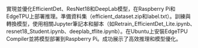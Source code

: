 實現並優化EfficientDet、ResNet18和DeepLab模型，在Raspberry Pi和EdgeTPU上部署推理。準備資料集（efficient_dataset.zip和label.txt）。訓練與轉換模型，使用相關Jupyter筆記本和腳本（如Retrain_EfficientDet_Lite.ipynb、resnet18_Student.ipynb、deeplab_tflite.ipynb）。在Ubuntu上安裝EdgeTPU Compiler並將模型部署到Raspberry Pi。成功展示了高效推理和模型優化。
